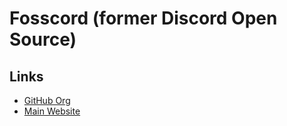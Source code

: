 # Fosscord (former Discord Open Source)

## Links

- [GitHub Org](https://github.com/fosscord)
- [Main Website](https://fosscord.com)
